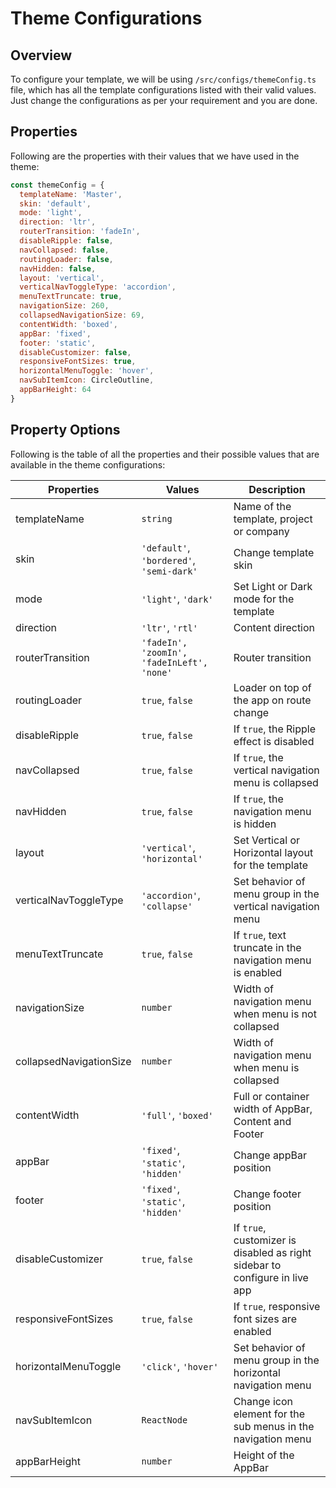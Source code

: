 # Theme Configurations

## Overview

To configure your template, we will be using `/src/configs/themeConfig.ts` file, which has all the template configurations listed with their valid values. Just change the configurations as per your requirement and you are done.

## Properties

Following are the properties with their values that we have used in the theme:

```jsx
const themeConfig = {
  templateName: 'Master',
  skin: 'default',
  mode: 'light',
  direction: 'ltr',
  routerTransition: 'fadeIn',
  disableRipple: false,
  navCollapsed: false,
  routingLoader: false,
  navHidden: false,
  layout: 'vertical',
  verticalNavToggleType: 'accordion',
  menuTextTruncate: true,
  navigationSize: 260,
  collapsedNavigationSize: 69,
  contentWidth: 'boxed',
  appBar: 'fixed',
  footer: 'static',
  disableCustomizer: false,
  responsiveFontSizes: true,
  horizontalMenuToggle: 'hover',
  navSubItemIcon: CircleOutline,
  appBarHeight: 64
}
```

## Property Options

Following is the table of all the properties and their possible values that are available in the theme configurations:

| Properties              | Values                                     | Description                                                                 |
| ----------------------- | ------------------------------------------ | --------------------------------------------------------------------------- |
| templateName            | `string`                                   | Name of the template, project or company                                    |
| skin                    | `'default'`, `'bordered'`, `'semi-dark'`   | Change template skin                                                        |
| mode                    | `'light'`, `'dark'`                        | Set Light or Dark mode for the template                                     |
| direction               | `'ltr'`, `'rtl'`                           | Content direction                                                           |
| routerTransition        | `'fadeIn', 'zoomIn', 'fadeInLeft', 'none'` | Router transition                                                           |
| routingLoader           | `true`, `false`                            | Loader on top of the app on route change                                    |
| disableRipple           | `true`, `false`                            | If `true`, the Ripple effect is disabled                                    |
| navCollapsed            | `true`, `false`                            | If `true`, the vertical navigation menu is collapsed                        |
| navHidden               | `true`, `false`                            | If `true`, the navigation menu is hidden                                    |
| layout                  | `'vertical'`, `'horizontal'`               | Set Vertical or Horizontal layout for the template                          |
| verticalNavToggleType   | `'accordion'`, `'collapse'`                | Set behavior of menu group in the vertical navigation menu                  |
| menuTextTruncate        | `true`, `false`                            | If `true`, text truncate in the navigation menu is enabled                  |
| navigationSize          | `number`                                   | Width of navigation menu when menu is not collapsed                         |
| collapsedNavigationSize | `number`                                   | Width of navigation menu when menu is collapsed                             |
| contentWidth            | `'full'`, `'boxed'`                        | Full or container width of AppBar, Content and Footer                       |
| appBar                  | `'fixed'`, `'static'`, `'hidden'`          | Change appBar position                                                      |
| footer                  | `'fixed'`, `'static'`, `'hidden'`          | Change footer position                                                      |
| disableCustomizer       | `true`, `false`                            | If `true`, customizer is disabled as right sidebar to configure in live app |
| responsiveFontSizes     | `true`, `false`                            | If `true`, responsive font sizes are enabled                                |
| horizontalMenuToggle    | `'click'`, `'hover'`                       | Set behavior of menu group in the horizontal navigation menu                |
| navSubItemIcon          | `ReactNode`                                | Change icon element for the sub menus in the navigation menu                |
| appBarHeight            | `number`                                   | Height of the AppBar                                                        |
